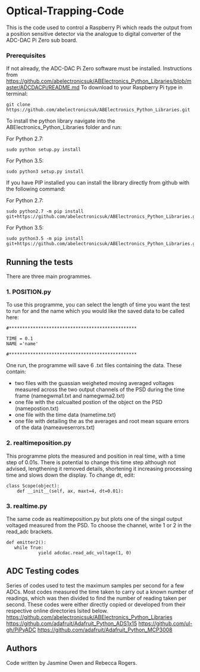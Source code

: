 # Optical-Trapping-Code

This is the code used to control a Raspberry Pi which reads the output from a position sensitive detector via the analogue to digital converter of the ADC-DAC Pi Zero sub board. 

### Prerequisites

If not already, the ADC-DAC Pi Zero software must be installed. Instructions from https://github.com/abelectronicsuk/ABElectronics_Python_Libraries/blob/master/ADCDACPi/README.md
To download to your Raspberry Pi type in terminal:
```
git clone https://github.com/abelectronicsuk/ABElectronics_Python_Libraries.git
```
To install the python library navigate into the ABElectronics_Python_Libraries folder and run:

For Python 2.7:
```
sudo python setup.py install
```
For Python 3.5:
```
sudo python3 setup.py install
```
If you have PIP installed you can install the library directly from github with the following command:

For Python 2.7:
```
sudo python2.7 -m pip install git+https://github.com/abelectronicsuk/ABElectronics_Python_Libraries.git
```
For Python 3.5:
```
sudo python3.5 -m pip install git+https://github.com/abelectronicsuk/ABElectronics_Python_Libraries.git
```

## Running the tests

There are three main programmes.

### 1. POSITION.py

To use this programme, you can select the length of time you want the test to run for and the name which you would like the saved data to be called here:

```
#************************************************

TIME = 0.1
NAME ='name'

#************************************************
```
One run, the programme will save 6 .txt files containing the data. These contain:
* two files with the guassian weigheted moving averaged voltages measured across the two output channels of the PSD during the time frame (namegwma1.txt and namegwma2.txt) 
* one file with the calcualted postion of the object on the PSD (namepostion.txt)
* one file with the time data (nametime.txt)
* one file with detailing the as the averages and root mean square errors of the data (nameaveserrors.txt)

### 2. realtimeposition.py
This programme plots the measured and position in real time, with a time step of 0.01s.
There is potential to change this time step although not advised, lengthening it removed details, shortening it increasing processing time and slows down the display.
To change dt, edit:

```
class Scope(object):
    def __init__(self, ax, maxt=4, dt=0.01):
 ```

### 3. realtime.py
The same code as realtimeposition.py but plots one of the singal output voltaged measured from the PSD.
To choose the channel, write 1 or 2 in the read_adc brackets.

```
def emitter2():
   while True:
            yield adcdac.read_adc_voltage(1, 0)
```

## ADC Testing codes

Series of codes used to test the maximum samples per second for a few ADCs. Most codes measured the time taken to carry out a known number of readings, which was then divided to find the number of reading taken per second. These codes were either directly copied or developed from their respective online directories lsited below.
https://github.com/abelectronicsuk/ABElectronics_Python_Libraries
https://github.com/adafruit/Adafruit_Python_ADS1x15
https://github.com/ul-gh/PiPyADC
https://github.com/adafruit/Adafruit_Python_MCP3008


## Authors

Code written by Jasmine Owen and Rebecca Rogers.

